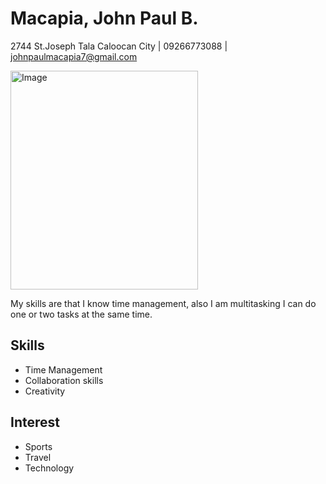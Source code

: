 # Macapia, John Paul B.
2744 St.Joseph Tala Caloocan City | 09266773088 | johnpaulmacapia7@gmail.com 

<img src="https://github.com/pauljohn57/resume/assets/134493719/767b4ed6-d68d-45bc-95cd-59bf2505193d" alt="Image" width="300" height="350">


My skills are that I know time management, also I am multitasking I can do one or two tasks at the same time.

## Skills
* Time Management
* Collaboration skills
* Creativity

## Interest
* Sports
* Travel
* Technology 
